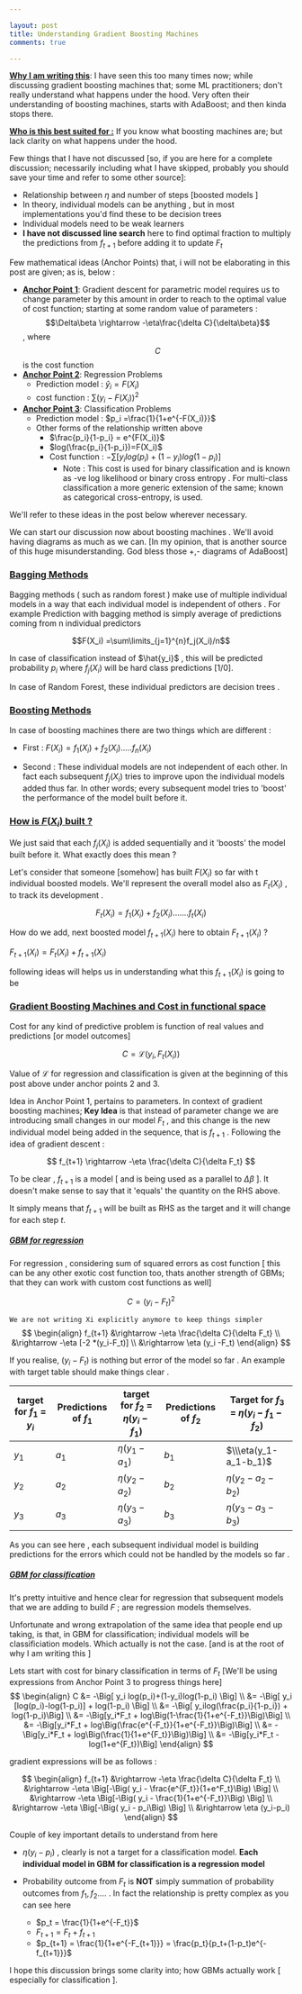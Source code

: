 ```yaml
---

layout: post
title: Understanding Gradient Boosting Machines
comments: true

---
```


 **<u>Why I am writing this</u>**: I have seen this too many times now; while discussing gradient boosting machines that; some ML practitioners; don't really understand what happens under the hood. Very often their understanding of boosting machines, starts with AdaBoost; and then kinda stops there. 

**<u>Who is this best suited for :</u>** If you know what boosting machines are; but lack clarity on what happens under the hood. 

Few things that I have not discussed [so, if you are here for a complete discussion; necessarily including what I have skipped, probably you should save your time and refer to some other source]:

* Relationship between $\eta$ and number of steps [boosted models ]
* In theory, individual models can be anything , but in most implementations you'd find these to be decision trees
* Individual models need to be weak learners 
* **I have not discussed line search** here to find optimal fraction to multiply the predictions from $f_{t+1}$ before adding it to update $F_t$ 

Few mathematical ideas (Anchor Points) that, i will not be elaborating in this post are given; as is, below :

* **<u>Anchor Point 1</u>**: Gradient descent for parametric model requires us to change parameter by this amount in order to reach to the optimal value of cost function; starting at some random value of parameters : $$\Delta\beta \rightarrow -\eta\frac{\delta C}{\delta\beta}$$ , where $$C$$ is the cost function 
* **<u>Anchor Point 2</u>**: Regression Problems
  * Prediction model : $\hat{y}_i = F(X_i)$
  * cost function : $\sum(y_i - F(X_i))^2$
* **<u>Anchor Point 3</u>**: Classification Problems 
  * Prediction model : $p_i =\frac{1}{1+e^{-F(X_i)}}$
  * Other forms of the relationship written above
    * $\frac{p_i}{1-p_i} = e^{F(X_i)}$
    * $log(\frac{p_i}{1-p_i})=F(X_i)$
    * Cost function : $-\sum[ y_i log(p_i)+(1-y_i)log(1-p_i) ]$ 
      * Note : This cost is used for binary classification and is known as -ve log likelihood or binary cross entropy . For multi-class classification a more generic extension of the same; known as  categorical cross-entropy, is used.

We'll refer to these ideas in the post below wherever necessary.

We can start our discussion now about boosting machines . We'll avoid having diagrams as much as we can. [In my opinion, that is another source of this huge misunderstanding. God bless those +,- diagrams of AdaBoost]

### <u>Bagging Methods</u>

Bagging methods ( such as random forest ) make use of multiple individual models in a way that each individual model is independent of others . For example Prediction with bagging method is simply average of predictions coming from n individual predictors

  $$F(X_i) =\sum\limits_{j=1}^{n}f_j(X_i)/n$$

In case of classification instead of $\hat{y_i}$ , this will be predicted probability $p_i$ where $f_j(X_i)$ will be hard class predictions [1/0].

In case of Random Forest, these individual predictors are decision trees . 

### <u>Boosting Methods</u>

In case of boosting machines there are two things which are different :

* First : $F(X_i)= f_1(X_i)+f_2(X_i) ..... f_n(X_i)$

* Second : These individual models are not independent of each other. In fact each subsequent $f_j(X_i)$ tries to improve upon the individual models added thus far. In other words; every subsequent model tries to 'boost' the performance of the model built before it.

### <u>How is $F(X_i)$ built ?</u>

We just said that each $f_j(X_i)$ is added sequentially and it 'boosts' the model built before it. What exactly does this mean ? 

Let's consider that someone [somehow] has built $F(X_i)$ so far with t individual boosted models. We'll represent the overall model also as $F_t(X_i)$ , to track its development . 

$$ F_t(X_i) = f_1(X_i)+f_2(X_i) ....... f_t(X_i)$$

How do we add, next boosted model $f_{t+1}(X_i)$ here to obtain $F_{t+1}(X_i)$ ? 

$F_{t+1}(X_i) = F_t(X_i)+f_{t+1}(X_i)$

following ideas will helps us in understanding what this $f_{t+1}(X_i)$ is going to be

### <u>Gradient Boosting Machines and Cost in functional space</u>

Cost for any kind of predictive problem is function of real values and predictions [or model outcomes]

$$ C = \mathcal{L}(y_i,F_t(X_i))$$



Value of $\mathcal{L}$ for regression and classification is given at the beginning of this post above under anchor points 2 and 3. 

Idea in Anchor Point 1, pertains to parameters. In context of gradient boosting machines; **Key Idea** is that instead of parameter change we are introducing small changes in our model $F_t$ , and this change is the new individual model being added in the sequence, that is $f_{t+1}$ . Following the idea of gradient descent :

$$
f_{t+1} \rightarrow -\eta \frac{\delta C}{\delta F_t}
$$



To be clear , $f_{t+1}$ is a model [ and is being used as a parallel to $\Delta\beta$ ]. It doesn't make sense to say that it 'equals' the quantity on the RHS above. 

It simply means that $f_{t+1}$ will be built as RHS as the target and it will change for each step $t$.

##### **<u>GBM for regression</u>**

For regression , considering sum of squared errors as cost function [ this can be any other exotic cost function too, thats another strength of GBMs; that they can work with custom cost functions as well]

$$C = (y_i -F_t)^{2}$$

`We are not writing Xi explicitly anymore to keep things simpler`
$$
\begin{align}
f_{t+1} &\rightarrow -\eta \frac{\delta C}{\delta F_t} 
\\ &\rightarrow -\eta [-2 *(y_i-F_t)]
\\ &\rightarrow \eta (y_i -F_t)
\end{align}
$$


If you realise, $(y_i - F_t)$ is nothing but error of the model so far . An example with target table should make things clear .

| target for $f_1$ = $y_i$ | Predictions of $f_1$ | target for $f_2$ = $\eta(y_i - f_1)$ | Predictions of $f_2$ | Target for $f_3$ = $\eta(y_i -f_1-f_2)$ |
| ------------------------ | -------------------- | ------------------------------------ | -------------------- | --------------------------------------- |
| $y_1$                    | $a_1$                | $\eta(y_1-a_1)$                      | $b_1$                | $\\\eta(y_1-a_1-b_1)$                   |
| $y_2$                    | $a_2$                | $\eta(y_2-a_2)$                      | $b_2$                | $\eta(y_2-a_2-b_2)$                     |
| $y_3$                    | $a_3$                | $\eta(y_3-a_3)$                      | $b_3$                | $\eta(y_3-a_3-b_3)$                     |

As you can see here , each subsequent individual model is building predictions for the errors which could not be handled by the models so far .

##### **<u>GBM for classification</u>**

It's pretty intuitive and hence clear for regression that subsequent models that we are adding to build $F$ ;  are regression models themselves. 

Unfortunate and wrong extrapolation of the same idea that people end up taking, is that, in GBM for classification; individual models will be classificiation models. Which actually is not the case. [and is at the root of why I am writing this ]

Lets start with cost for binary classification in terms of $F_t$ [We'll be using expressions from Anchor Point 3 to progress things here]
$$
\begin{align}
C &= -\Big[ y_i log(p_i)+(1-y_i)log(1-p_i) \Big]
\\ &= -\Big[ y_i [log(p_i)-log(1-p_i)] + log(1-p_i) \Big]
\\ &= -\Big[ y_ilog(\frac{p_i}{1-p_i}) + log(1-p_i)\Big]
\\ &= -\Big[y_i*F_t + log\Big(1-\frac{1}{1+e^{-F_t}}\Big)\Big]
\\ &= -\Big[y_i*F_t + log\Big(\frac{e^{-F_t}}{1+e^{-F_t}}\Big)\Big]
\\ &= -\Big[y_i*F_t + log\Big(\frac{1}{1+e^{F_t}}\Big)\Big]
\\ &= -\Big[y_i*F_t - log(1+e^{F_t})\Big]
\end{align}
$$


gradient expressions will be as follows : 


$$
\begin{align}
f_{t+1} &\rightarrow -\eta \frac{\delta C}{\delta F_t}
\\ &\rightarrow -\eta \Big[-\Big( y_i - \frac{e^{F_t}}{1+e^F_t}\Big) \Big]
\\ &\rightarrow -\eta \Big[-\Big( y_i - \frac{1}{1+e^{-F_t}}\Big) \Big]
\\ &\rightarrow -\eta \Big[-\Big( y_i - p_i\Big) \Big]
\\ &\rightarrow \eta (y_i-p_i)
\end{align}
$$


Couple of key important details to understand from here 

* $\eta(y_i-p_i)$ , clearly is not a target for a classification model. **Each individual model in GBM for classification is a regression model**

* Probability outcome from $F_t$ is **NOT** simply summation of probability outcomes from $f_1,f_2 ....$ . In fact the relationship is pretty complex as you can see here 

  * $p_t = \frac{1}{1+e^{-F_t}}$
  * $F_{t+1} = F_t + f_{t+1}$
  * $p_{t+1} = \frac{1}{1+e^{-F_{t+1}}} = \frac{p_t}{p_t+(1-p_t)e^{-f_{t+1}}}$ 

I hope this discussion brings some clarity into; how GBMs actually work [ especially for classification ]. 